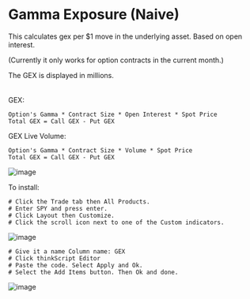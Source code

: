 # Gamma Exposure (Naive)

This calculates gex per $1 move in the underlying asset. Based on open interest.

(Currently it only works for option contracts in the current month.)

The GEX is displayed in millions.


######
######

GEX:

    Option's Gamma * Contract Size * Open Interest * Spot Price
    Total GEX = Call GEX - Put GEX

GEX Live Volume:

    Option's Gamma * Contract Size * Volume * Spot Price
    Total GEX = Call GEX - Put GEX


![image](https://github.com/2187Nick/thinkscript/assets/75052782/f10f65f1-8cd4-4dbc-a9e5-1eda8039c3da)

To install:

    # Click the Trade tab then All Products.
    # Enter SPY and press enter.
    # Click Layout then Customize.
    # Click the scroll icon next to one of the Custom indicators.
   ![image](https://github.com/2187Nick/thinkscript/assets/75052782/d5f08b70-562f-4aef-8669-40ea5524da58)

    # Give it a name Column name: GEX
    # Click thinkScript Editor
    # Paste the code. Select Apply and Ok.
    # Select the Add Items button. Then Ok and done. 
   ![image](https://github.com/2187Nick/thinkscript/assets/75052782/ed16a9c6-db13-4070-9a17-1a39bbcf2f8e)


